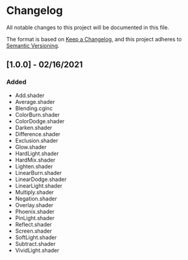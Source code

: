 # Changelog

All notable changes to this project will be documented in this file.

The format is based on [Keep a Changelog](https://keepachangelog.com/en/1.0.0/),
and this project adheres to [Semantic Versioning](https://semver.org/spec/v2.0.0.html).

## [1.0.0] - 02/16/2021

### Added

- Add.shader
- Average.shader
- Blending.cginc
- ColorBurn.shader
- ColorDodge.shader
- Darken.shader
- Difference.shader
- Exclusion.shader
- Glow.shader
- HardLight.shader
- HardMix.shader
- Lighten.shader
- LinearBurn.shader
- LinearDodge.shader
- LinearLight.shader
- Multiply.shader
- Negation.shader
- Overlay.shader
- Phoenix.shader
- PinLight.shader
- Reflect.shader
- Screen.shader
- SoftLight.shader
- Subtract.shader
- VividLight.shader
